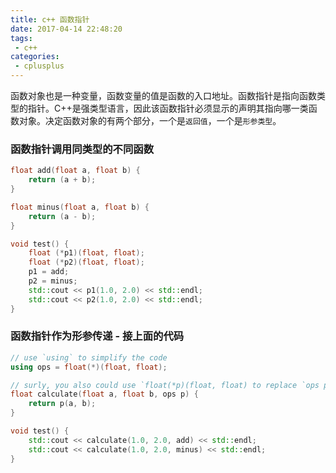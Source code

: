 ```yaml
---
title: c++ 函数指针
date: 2017-04-14 22:48:20
tags:
 - c++
categories:
 - cplusplus
---
```


函数对象也是一种变量，函数变量的值是函数的入口地址。函数指针是指向函数类型的指针。C++是强类型语言，因此该函数指针必须显示的声明其指向哪一类函数对象。决定函数对象的有两个部分，一个是`返回值`，一个是`形参类型`。

### 函数指针调用同类型的不同函数
```c++
float add(float a, float b) {
    return (a + b);
}

float minus(float a, float b) {
    return (a - b);
}

void test() {
    float (*p1)(float, float);
    float (*p2)(float, float);
    p1 = add;
    p2 = minus;
    std::cout << p1(1.0, 2.0) << std::endl;
    std::cout << p2(1.0, 2.0) << std::endl;
}
```

### 函数指针作为形参传递 - 接上面的代码
```c++
// use `using` to simplify the code
using ops = float(*)(float, float);

// surly, you also could use `float(*p)(float, float) to replace `ops p`
float calculate(float a, float b, ops p) {
    return p(a, b);
}

void test() {
    std::cout << calculate(1.0, 2.0, add) << std::endl;
    std::cout << calculate(1.0, 2.0, minus) << std::endl;
}
```